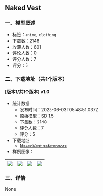 ## Naked Vest
### 一、模型概述

- 标签：`anime`, `clothing`
- 下载数：2148
- 收藏人数：601
- 评论人数：0
- 评分人数：7
- 评分：5

### 二、下载地址（共1个版本）

#### [版本1/共1个版本] v1.0

- 统计数据
  - 发布时间：2023-06-03T05:48:51.037Z
  - 原始模型：SD 1.5
  - 下载数：2148
  - 评分人数：7
  - 评分：5
- 下载地址
  - [NakedVest.safetensors](https://civitai.com/api/download/models/88177)
- 样例图像：

| <img src="https://image.civitai.com/xG1nkqKTMzGDvpLrqFT7WA/9a68bec2-6a37-498c-89b1-bc4fa4f2a680/width=450/1013693.jpeg" /> | <img src="https://image.civitai.com/xG1nkqKTMzGDvpLrqFT7WA/029c2832-129e-4593-b424-a872b0f775e9/width=450/1013694.jpeg" /> | <img src="https://image.civitai.com/xG1nkqKTMzGDvpLrqFT7WA/5b2e115c-2b24-429e-9ef7-b67c85966c3d/width=450/1013692.jpeg" /> | <img src="https://image.civitai.com/xG1nkqKTMzGDvpLrqFT7WA/a188cef8-7066-4259-a5e3-46aa8aae08ef/width=450/1013691.jpeg" /> |
| ---- | ---- | ---- | ---- |


### 三、详情
None